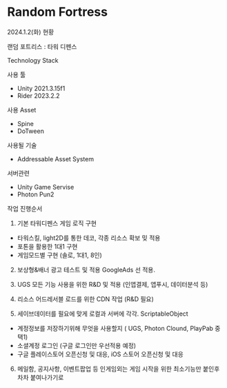 # Random Fortress

2024.1.2(화) 현황

랜덤 포트리스 : 타워 디펜스

Technology Stack

사용 툴
- Unity 2021.3.15f1
- Rider 2023.2.2

사용 Asset
- Spine
- DoTween

사용될 기술
- Addressable Asset System

서버관련
- Unity Game Servise
- Photon Pun2


작업 진행순서
1. 기본 타워디펜스 게임 로직 구현
  - 타워스킬, light2D를 통한 데코, 각종 리소스 확보 밎 적용
  - 포톤을 활용한 1대1 구현
  - 게임모드별 구현 (솔로, 1대1, 8인)
    
2. 보상형&배너 광고 테스트 및 적용 GoogleAds 선 적용.

3. UGS 모든 기능 사용을 위한 R&D 및 적용 (인앱결제, 앱푸시, 데이터분석 등)

4. 리소스 어드레서블 로드를 위한 CDN 작업 (R&D 필요)

5. 세이브데이터를 필요에 맞게 로컬과 서버에 각각. ScriptableObject
  - 계정정보를 저장하기위해 무엇을 사용할지 ( UGS, Photon Clound, PlayPab 중 택1)
  - 소셜계정 로그인 (구글 로그인만 우선적용 예정)
  - 구글 플레이스토어 오픈신청 및 대응, iOS 스토어 오픈신청 및 대응

6. 메일함, 공지사항, 이벤트팝업 등 인게임외는 게임 시작을 위한 최소기능만 붙인후 차차 붙여나가기로
